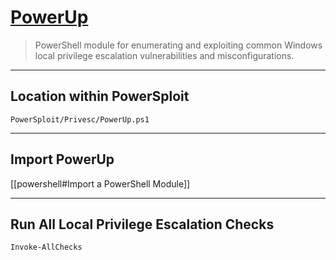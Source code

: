 # [PowerUp](https://github.com/PowerShellMafia/PowerSploit/blob/master/Privesc/PowerUp.ps1)

> PowerShell module for enumerating and exploiting common Windows local privilege escalation vulnerabilities and misconfigurations.

---

## Location within PowerSploit

`PowerSploit/Privesc/PowerUp.ps1`

---

## Import PowerUp

[[powershell#Import a PowerShell Module]]

---

## Run All Local Privilege Escalation Checks

```powershell
Invoke-AllChecks
```
